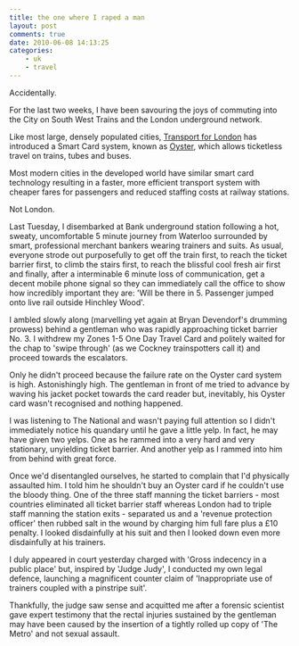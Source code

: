```yaml
---
title: the one where I raped a man
layout: post
comments: true
date: 2010-06-08 14:13:25
categories:
    - uk
    - travel
---
```

Accidentally.

For the last two weeks, I have been savouring the joys of commuting
into the City on South West Trains and the London underground network.

Like most large, densely populated cities,
[Transport for London](http://www.tfl.gov.uk/)
has introduced a Smart Card system,
known as [Oyster](http://www.tfl.gov.uk/tickets/14836.aspx), which
allows ticketless travel on trains, tubes and buses.

Most modern cities in the developed world have similar smart card
technology resulting in a faster, more efficient transport system with
cheaper fares for passengers and reduced staffing costs at railway
stations.

Not London.

Last Tuesday, I disembarked at Bank underground station following a
hot, sweaty, uncomfortable 5 minute journey from Waterloo surrounded
by smart, professional merchant bankers wearing trainers and suits. As
usual, everyone strode out purposefully to get off the train first, to
reach the ticket barrier first, to climb the stairs first, to reach
the blissful cool fresh air first and finally, after a interminable 6
minute loss of communication, get a decent mobile phone signal so they
can immediately call the office to show how incredibly important they
are: 'Will be there in 5. Passenger jumped onto live rail outside
Hinchley Wood'.

I ambled slowly along (marvelling yet again at Bryan Devendorf's
drumming prowess) behind a gentleman who was rapidly approaching
ticket barrier No. 3. I withdrew my Zones 1-5 One Day Travel Card and
politely waited for the chap to 'swipe through' (as we Cockney
trainspotters call it) and proceed towards the escalators.

Only he didn't proceed because the failure rate on the Oyster card
system is high. Astonishingly high. The gentleman in front of me
tried to advance by waving his jacket pocket towards the card reader
but, inevitably, his Oyster card wasn't recognised and nothing
happened.

I was listening to The National and wasn't paying full attention so I
didn't immediately notice his quandary until he gave a little yelp. In
fact, he may have given two yelps. One as he rammed into a very hard
and very stationary, unyielding ticket barrier. And another yelp as I
rammed into him from behind with great force.

Once we'd disentangled ourselves, he started to complain that I'd
physically assaulted him. I told him he shouldn't buy an Oyster card
if he couldn't use the bloody thing. One of the three staff manning
the ticket barriers - most countries eliminated all ticket barrier
staff whereas London had to triple staff manning the station exits -
separated us and a 'revenue protection officer' then rubbed salt in
the wound by charging him full fare plus a &pound;10 penalty. I looked
disdainfully at his suit and then I looked down even more disdainfully
at his trainers.

I duly appeared in court yesterday charged with 'Gross indecency in a
public place' but, inspired by 'Judge Judy', I conducted my own legal
defence, launching a magnificent counter claim of 'Inappropriate use
of trainers coupled with a pinstripe suit'.

Thankfully, the judge saw sense and acquitted me after a forensic
scientist gave expert testimony that the rectal injuries sustained by
the gentleman may have been caused by the insertion of a tightly
rolled up copy of 'The Metro' and not sexual assault.
